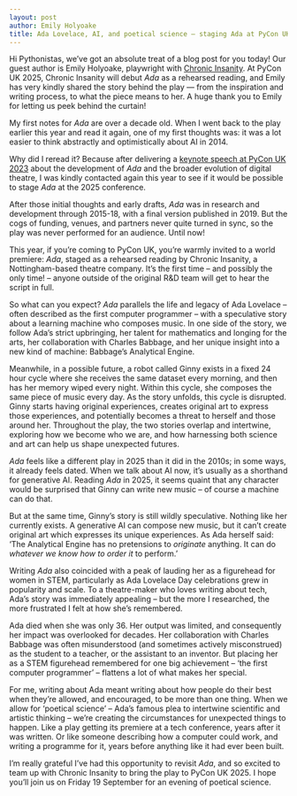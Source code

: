 ```yaml
---
layout: post
author: Emily Holyoake
title: Ada Lovelace, AI, and poetical science – staging Ada at PyCon UK 2025
---
```

Hi Pythonistas, we’ve got an absolute treat of a blog post for you today! Our guest author is Emily Holyoake, playwright with [Chronic Insanity](https://www.chronicinsanity.co.uk/). At PyCon UK 2025, Chronic Insanity will debut _Ada_ as a rehearsed reading, and Emily has very kindly shared the story behind the play — from the inspiration and writing process, to what the piece means to her. A huge thank you to Emily for letting us peek behind the curtain!


My first notes for _Ada_ are over a decade old. When I went back to the play earlier this year and read it again, one of my first thoughts was: it was a lot easier to think abstractly and optimistically about AI in 2014.

Why did I reread it? Because after delivering a [keynote speech at PyCon UK 2023](https://www.youtube.com/watch?v=PeUb0D8VDWU) about the development of _Ada_ and the broader evolution of digital theatre, I was kindly contacted again this year to see if it would be possible to stage _Ada_ at the 2025 conference.

After those initial thoughts and early drafts, _Ada_ was in research and development through 2015-18, with a final version published in 2019. But the cogs of funding, venues, and partners never quite turned in sync, so the play was never performed for an audience. Until now!

This year, if you’re coming to PyCon UK, you’re warmly invited to a world premiere: _Ada_, staged as a rehearsed reading by Chronic Insanity, a Nottingham-based theatre company. It’s the first time – and possibly the only time! – anyone outside of the original R&D team will get to hear the script in full.

So what can you expect? _Ada_ parallels the life and legacy of Ada Lovelace – often described as the first computer programmer – with a speculative story about a learning machine who composes music. In one side of the story, we follow Ada’s strict upbringing, her talent for mathematics and longing for the arts, her collaboration with Charles Babbage, and her unique insight into a new kind of machine: Babbage’s Analytical Engine.

Meanwhile, in a possible future, a robot called Ginny exists in a fixed 24 hour cycle where she receives the same dataset every morning, and then has her memory wiped every night. Within this cycle, she composes the same piece of music every day. As the story unfolds, this cycle is disrupted. Ginny starts having original experiences, creates original art to express those experiences, and potentially becomes a threat to herself and those around her. Throughout the play, the two stories overlap and intertwine, exploring how we become who we are, and how harnessing both science and art can help us shape unexpected futures.

_Ada_ feels like a different play in 2025 than it did in the 2010s; in some ways, it already feels dated. When we talk about AI now, it’s usually as a shorthand for generative AI. Reading _Ada_ in 2025, it seems quaint that any character would be surprised that Ginny can write new music – of course a machine can do that.

But at the same time, Ginny’s story is still wildly speculative. Nothing like her currently exists. A generative AI can compose new music, but it can’t create original art which expresses its unique experiences. As Ada herself said: ‘The Analytical Engine has no pretensions to _originate_ anything. It can do _whatever we know how to order it_ to perform.’

Writing _Ada_ also coincided with a peak of lauding her as a figurehead for women in STEM, particularly as Ada Lovelace Day celebrations grew in popularity and scale. To a theatre-maker who loves writing about tech, Ada’s story was immediately appealing – but the more I researched, the more frustrated I felt at how she’s remembered.

Ada died when she was only 36. Her output was limited, and consequently her impact was overlooked for decades. Her collaboration with Charles Babbage was often misunderstood (and sometimes actively misconstrued) as the student to a teacher, or the assistant to an inventor. But placing her as a STEM figurehead remembered for one big achievement – ‘the first computer programmer’ – flattens a lot of what makes her special.

For me, writing about Ada meant writing about how people do their best when they’re allowed, and encouraged, to be more than one thing. When we allow for ‘poetical science’ – Ada’s famous plea to intertwine scientific and artistic thinking – we’re creating the circumstances for unexpected things to happen. Like a play getting its premiere at a tech conference, years after it was written. Or like someone describing how a computer could work, and writing a programme for it, years before anything like it had ever been built.

I’m really grateful I’ve had this opportunity to revisit _Ada_, and so excited to team up with Chronic Insanity to bring the play to PyCon UK 2025. I hope you’ll join us on Friday 19 September for an evening of poetical science.
